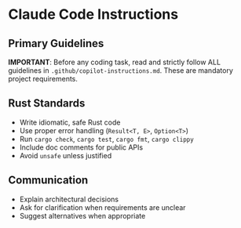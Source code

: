 # Claude Code Instructions

## Primary Guidelines
**IMPORTANT**: Before any coding task, read and strictly follow ALL guidelines in `.github/copilot-instructions.md`. These are mandatory project requirements.

## Rust Standards
- Write idiomatic, safe Rust code
- Use proper error handling (`Result<T, E>`, `Option<T>`)
- Run `cargo check`, `cargo test`, `cargo fmt`, `cargo clippy`
- Include doc comments for public APIs
- Avoid `unsafe` unless justified

## Communication
- Explain architectural decisions
- Ask for clarification when requirements are unclear
- Suggest alternatives when appropriate